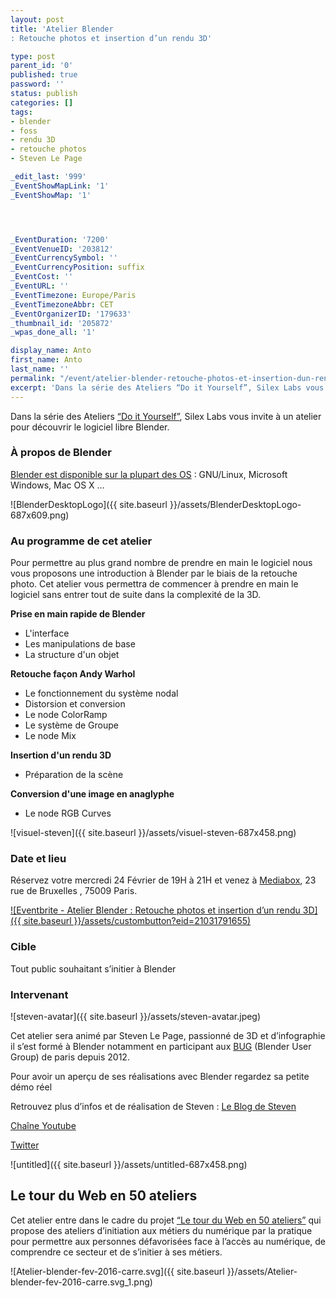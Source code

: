 ```yaml
---
layout: post
title: 'Atelier Blender
: Retouche photos et insertion d’un rendu 3D'

type: post
parent_id: '0'
published: true
password: ''
status: publish
categories: []
tags:
- blender
- foss
- rendu 3D
- retouche photos
- Steven Le Page

_edit_last: '999'
_EventShowMapLink: '1'
_EventShowMap: '1'




_EventDuration: '7200'
_EventVenueID: '203812'
_EventCurrencySymbol: ''
_EventCurrencyPosition: suffix
_EventCost: ''
_EventURL: ''
_EventTimezone: Europe/Paris
_EventTimezoneAbbr: CET
_EventOrganizerID: '179633'
_thumbnail_id: '205872'
_wpas_done_all: '1'

display_name: Anto
first_name: Anto
last_name: ''
permalink: "/event/atelier-blender-retouche-photos-et-insertion-dun-rendu-3d/"
excerpt: 'Dans la série des Ateliers “Do it Yourself”, Silex Labs vous invite à un atelier pour découvrir le logiciel libre Blender. '
---
```


Dans la série des Ateliers [“Do it Yourself”](https://www.silexlabs.org/le-tour-du-web-en-50-ateliers-2/), Silex Labs vous invite à un atelier pour découvrir le logiciel libre Blender.

### À propos de Blender



[Blender est disponible sur la plupart des OS](https://www.blender.org/download/)
:  GNU/Linux, Microsoft Windows, Mac OS X …

![BlenderDesktopLogo]({{ site.baseurl }}/assets/BlenderDesktopLogo-687x609.png)

### **Au programme de cet atelier**

Pour permettre au plus grand nombre de prendre en main le logiciel nous vous proposons une introduction à Blender par le biais de la retouche photo. Cet atelier vous permettra de commencer à prendre en main le logiciel sans entrer tout de suite dans la complexité de la 3D.

**Prise en main rapide de Blender**

*   L'interface
*   Les manipulations de base
*   La structure d'un objet

**Retouche façon Andy Warhol**

*   Le fonctionnement du système nodal
*   Distorsion et conversion
*   Le node ColorRamp
*   Le système de Groupe
*   Le node Mix

**Insertion d'un rendu 3D**

*   Préparation de la scène

**Conversion d'une image en anaglyphe**

*   Le node RGB Curves

![visuel-steven]({{ site.baseurl }}/assets/visuel-steven-687x458.png)

### **Date et lieu**

Réservez votre mercredi 24 Février de 19H à 21H et venez à [Mediabox](http://www.mediabox.fr/), 23 rue de Bruxelles , 75009 Paris.

[![Eventbrite - Atelier Blender
: Retouche photos et insertion d’un rendu 3D]({{ site.baseurl }}/assets/custombutton?eid=21031791655)](http://www.eventbrite.fr/e/billets-atelier-blender-retouche-photos-et-insertion-dun-rendu-3d-21031791655?ref=ebtn)

### **Cible**

Tout public souhaitant s’initier à Blender

### **Intervenant**

![steven-avatar]({{ site.baseurl }}/assets/steven-avatar.jpeg)

Cet atelier sera animé par Steven Le Page, passionné de 3D et d’infographie il s’est formé à Blender notamment en participant aux [BUG](http://bugparis.tuxfamily.org/) (Blender User Group) de paris depuis 2012.



Pour avoir un aperçu de ses réalisations avec Blender regardez sa petite démo réel



Retrouvez plus d’infos et de réalisation de Steven
: 
[Le Blog de Steven](http://stev.overblog.com/)

[Chaîne Youtube](https://www.youtube.com/channel/UCIHXcg_zUas73tI2wvpBU8Q)

[Twitter](https://twitter.com/stevenlp5)

![untitled]({{ site.baseurl }}/assets/untitled-687x458.png)

**Le tour du Web en 50 ateliers**
---------------------------------

Cet atelier entre dans le cadre du projet [“Le tour du Web en 50 ateliers”](https://www.silexlabs.org/le-tour-du-web-en-50-ateliers-2/) qui propose des ateliers d’initiation aux métiers du numérique par la pratique pour permettre aux personnes défavorisées face à l’accès au numérique, de comprendre ce secteur et de s’initier à ses métiers.

![Atelier-blender-fev-2016-carre.svg]({{ site.baseurl }}/assets/Atelier-blender-fev-2016-carre.svg_1.png)